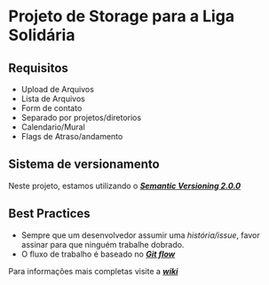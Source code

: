 Projeto de Storage para a Liga Solidária
=========================================

## Requisitos

* Upload de Arquivos
* Lista de Arquivos
* Form de contato
* Separado por projetos/diretorios
* Calendario/Mural
* Flags de Atraso/andamento

## Sistema de versionamento

Neste projeto, estamos utilizando o [__*Semantic Versioning 2.0.0*__](http://semver.org/)

## Best Practices

* Sempre que um desenvolvedor assumir uma *história/issue*, favor assinar para que ninguém trabalhe dobrado.
* O fluxo de trabalho é baseado no [__*Git flow*__](http://nvie.com/posts/a-successful-git-branching-model/)


Para informações mais completas visite a [__*wiki*__](https://github.com/PHPSP/liga-solidaria-storage/wiki)
